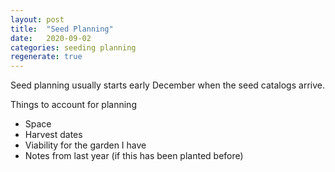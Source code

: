 ```yaml
---
layout: post
title:  "Seed Planning"
date:   2020-09-02
categories: seeding planning 
regenerate: true
---
```

 
<style style="text/css">

</style>
<script>

</script>
Seed planning usually starts early December when the seed catalogs arrive.  

Things to account for planning
- Space
- Harvest dates
- Viability for the garden I have
- Notes from last year (if this has been planted before) 


